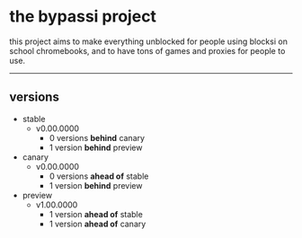 <!--
DEVS!
Please remember to update this in bypas-si/.github/profile/README.md
Thank you!
-->

<!--
This is a more minimal version of the README.md in the .github repository, but we will still need to update the versions in there after updating them here.
-->

<!--
Bypassi Versions Doc
Last updated: 2.22.24
Updated by: timothykitten
-->

# the bypassi project
this project aims to make everything unblocked for people using blocksi on school chromebooks, and to have tons of games and proxies for people to use.
- - -
<!--
## devs
- this is being made by the people behind bypassrr, an old unblocking site.
- - -
## why this is useful
- we will have a custom chat app and full environment once we finish, but we have our old bypassrr ui for now, as we are working on the new ui.
- - - 
## urls
- stable
  - [click here](http://byp.assi.cl/)
- canary
  - [click here](http://byp.assi.cl/canary/)
- preview
  - [click here](http://byp.assi.cl/preview/)
- - - 
-->
## versions
- stable
  - v0.00.0000
    - 0 versions **behind** canary
    - 1 version<!--s--> **behind** preview
- canary
  - v0.00.0000
    - 0 versions **ahead of** stable
    - 1 version<!--s--> **behind** preview
- preview
  - v1.00.0000
    - 1 version<!--s--> **ahead of** stable
    - 1 version<!--s--> **ahead of** canary
<!--
- - -
## how to help
- create a fork of our site and push it with info about what you changed and we will choose if we want to accept or decline it.

- - -
<sub><sup>© 2024 Bypassrr Devs</sup></sub>
